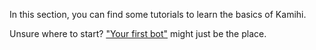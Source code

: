 In this section, you can find some tutorials to learn the basics of Kamihi.

Unsure where to start? ["Your first bot"](your-first-bot.md) might just be the place.